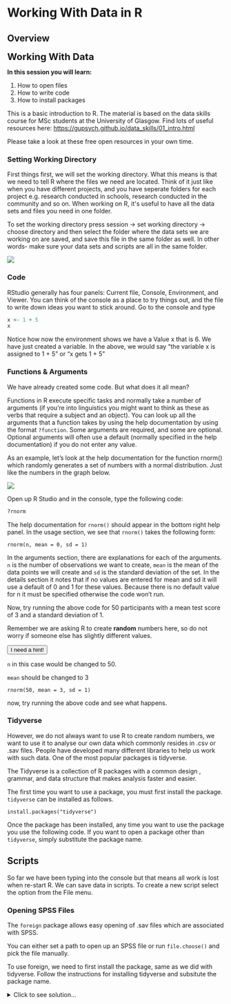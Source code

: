
# Working With Data in R

## Overview

<span style="font-size: 22px; font-weight: bold; color: var(--purple);">Working With Data</span>

**In this session you will learn\:**

1. How to open files
2. How to write code
3. How to install packages

This is a basic introduction to R. The material is based on the data skills course for MSc students at the University of Glasgow. Find lots of useful resources here: https://gupsych.github.io/data_skills/01_intro.html 

Please take a look at these free open resources in your own time.

### Setting Working Directory

First things first, we will set the working directory. What this means is that we need to tell R where the files we need are located. Think of it just like when you have different projects, and you have seperate folders for each project e.g. research conducted in schools, research conducted in the community and so on. When working on R, it's useful to have all the data sets and files you need in one folder.

To set the working directory press session -> set working directory -> choose directory and then select the folder where the data sets we are working on are saved, and save this file in the same folder as well. In other words- make sure your data sets and scripts are all in the same folder.

<img src="images/setwd.gif">

### Code

RStudio generally has four panels: Current file, Console, Environment, and Viewer. You can think of the console as a place to try things out, and the file to write down ideas you want to stick around. Go to the console and type


```r
x <- 1 + 5
x
```

Notice how now the environment shows we have a Value x that is 6. We have just created a variable. In the above, we would say “the variable x is assigned to 1 + 5” or “x gets 1 + 5”

### Functions & Arguments

We have already created some code. But what does it all mean?

Functions in R execute specific tasks and normally take a number of arguments (if you’re into linguistics you might want to think as these as verbs that require a subject and an object). You can look up all the arguments that a function takes by using the help documentation by using the format `?function`. Some arguments are required, and some are optional. Optional arguments will often use a default (normally specified in the help documentation) if you do not enter any value.

As an example, let’s look at the help documentation for the function rnorm() which randomly generates a set of numbers with a normal distribution. Just like the numbers in the graph below.

<img src="images/rplot.png">

Open up R Studio and in the console, type the following code:


```r
?rnorm
```

The help documentation for `rnorm()` should appear in the bottom right help panel. In the usage section, we see that `rnorm()` takes the following form:


```rnorm2
rnorm(n, mean = 0, sd = 1)
```

In the arguments section, there are explanations for each of the arguments. `n` is the number of observations we want to create, `mean` is the mean of the data points we will create and `sd` is the standard deviation of the set. In the details section it notes that if no values are entered for mean and sd it will use a default of 0 and 1 for these values. Because there is no default value for n it must be specified otherwise the code won’t run.

Now, try running the above code for 50 participants with a mean test score of 3 and a standard deviation of 1.

Remember we are asking R to create **random** numbers here, so do not worry if someone else has slightly different values.


<div class='solution'><button>I need a hint!</button>

`n` in this case would be changed to 50. 

`mean` should be changed to 3

`rnorm(50, mean = 3, sd = 1)`

now, try running the above code and see what happens. 

</div>


### Tidyverse


However, we do not always want to use R to create random numbers, we want to use it to analyse our own data which commonly resides in .csv or .sav files. People have developed many different libraries to help us work with such data. One of the most popular packages is tidyverse.

The Tidyverse is a collection of R packages with a common design , grammar, and data structure that makes analysis faster and easier.

The first time you want to use a package, you must first install the package. `tidyverse` can be installed as follows.


```rinstall
install.packages("tidyverse")
```

Once the package has been installed, any time you want to use the package you use the following code. If you want to open a package other than `tidyverse`, simply substitute the package name. 

## Scripts

So far we have been typing into the console but that means all work is lost when re-start R. We can save data in scripts. To create a new script select the option from the File menu.

### Opening SPSS Files

The `foreign` package allows easy opening of .sav files which are associated with SPSS.

You can either set a path to open up an SPSS file or run `file.choose()` and pick the file manually.

To use foreign, we need to first install the package, same as we did with tidyverse. Follow the instructions for installing tidyverse and subsitute the package name. 

<details>
<summary>Click to see solution...</summary>

```rforeign
install.packages("foreign")
```

Once you have installed packages, .sav files can be opened using the following code:

`dataset = read.spss("YOURFILENAMEHERE.sav", to.data.frame=TRUE)`

While we are not using spss files during this training, it is useful to know how to do this.

### Keeping Environment Clean

As you work, you will notice your environment will fill up with lots of variables that you have assigned. 
<img src="images/messy.png">

Before beginning any new analyses it is important to clear the environment which can be done with the following code. If you run this code R will forget any libraries that you have loaded, such as `tidyverse`.



```r
rm(list = ls())
```

